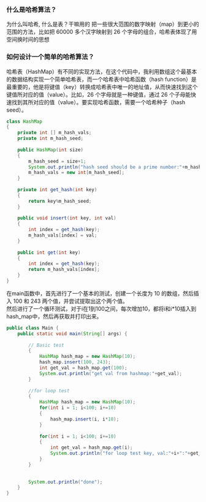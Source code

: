 ### 什么是哈希算法？  
为什么叫哈希, 什么是表？干嘛用的
把一些很大范围的数字映射（map）到更小的范围的方法，比如把 60000 多个汉字映射到 26 个字母的组合，哈希表体现了用空间换时间的思想
### 如何设计一个简单的哈希算法？
哈希表（HashMap）有不同的实现方法，在这个代码中，我利用数组这个最基本的数据结构实现一个简单哈希表，而一个哈希表中哈希函数（hash function）是最重要的，他是将键值（key）转换成哈希表中唯一的地址值，从而快速找到这个键值所对应的值（value）。比如，26 个字母就是一种键值，通过 26 个子母能快速找到其所对应的值（value）。要实现哈希函数，需要一个哈希种子（hash seed）。

```java
class HashMap
{
    private int [] m_hash_vals;
    private int m_hash_seed;
    
    public HashMap(int size)
    {
        m_hash_seed = size+1;
        System.out.println("hash seed should be a prime number:"+m_hash_seed);
        m_hash_vals = new int[m_hash_seed];
    }
    
    private int get_hash(int key)
    {
        return key%m_hash_seed;
    }
    
    public void insert(int key, int val)
    {
        int index = get_hash(key);
        m_hash_vals[index] = val;
    }
    
    public int get(int key)
    {
        int index = get_hash(key);
        return m_hash_vals[index];
    }
}

```
在main函数中，首先进行了一个基本的测试，创建一个长度为 10 的数组，然后插入 100 和 243 两个值，并尝试提取出这个两个值。  
然后进行了一个循环测试，对于i在1到100之间，每次增加10，都将i和i*10插入到hash_map中，然后再获取并打印出来。

``` java
public class Main {
    public static void main(String[] args) {
        
        // Basic test
        {
            HashMap hash_map = new HashMap(10);
            hash_map.insert(100, 243);
            int get_val = hash_map.get(100);
            System.out.println("get val from hashmap:"+get_val);
        }
        
        //for loop test
        {
            HashMap hash_map = new HashMap(10);
            for(int i = 1; i<100; i+=10)
            {
                hash_map.insert(i, i*10);
            }
            
            for(int i = 1; i<100; i+=10)
            {
                int get_val = hash_map.get(i);
                System.out.println("for loop test key, val:"+i+":"+get_val);
            }
        }
        
        
        System.out.println("done");
    }
}
```
